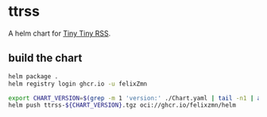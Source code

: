 # ttrss

A helm chart for [Tiny Tiny RSS](https://tt-rss.org/).

## build the chart

```bash
helm package .
helm registry login ghcr.io -u felixZmn

export CHART_VERSION=$(grep -m 1 'version:' ./Chart.yaml | tail -n1 | awk '{ print $2 }')
helm push ttrss-${CHART_VERSION}.tgz oci://ghcr.io/felixzmn/helm
```
